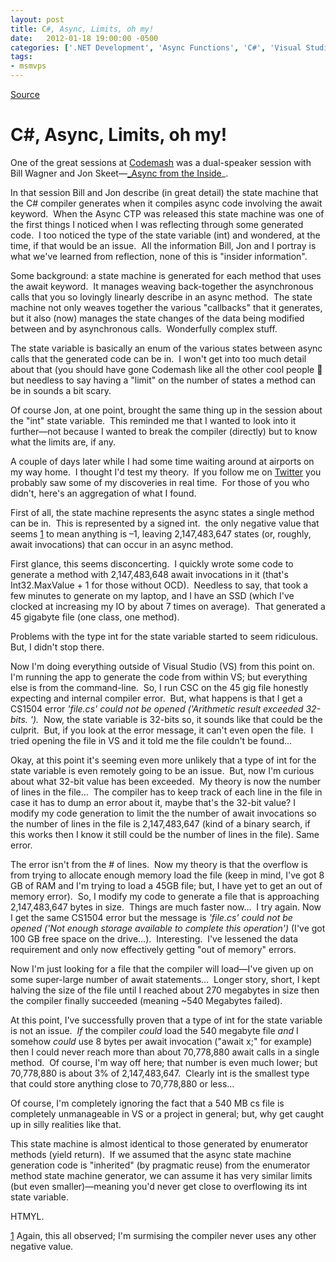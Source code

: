 ```yaml
---
layout: post
title: C#, Async, Limits, oh my!
date:   2012-01-18 19:00:00 -0500
categories: ['.NET Development', 'Async Functions', 'C#', 'Visual Studio']
tags:
- msmvps
---
```

[Source](http://blogs.msmvps.com/peterritchie/2012/01/19/c-async-limits-oh-my/ "Permalink to C#, Async, Limits, oh my!")

# C#, Async, Limits, oh my!

One of the great sessions at [Codemash][1] was a dual-speaker session with Bill Wagner and Jon Skeet—[_Async from the Inside][2]_.

In that session Bill and Jon describe (in great detail) the state machine that the C# compiler generates when it compiles async code involving the await keyword.  When the Async CTP was released this state machine was one of the first things I noticed when I was reflecting through some generated code.  I too noticed the type of the state variable (int) and wondered, at the time, if that would be an issue.  All the information Bill, Jon and I portray is what we've learned from reflection, none of this is "insider information".

Some background: a state machine is generated for each method that uses the await keyword.  It manages weaving back-together the asynchronous calls that you so lovingly linearly describe in an async method.  The state machine not only weaves together the various "callbacks" that it generates, but it also (now) manages the state changes of the data being modified between and by asynchronous calls.  Wonderfully complex stuff.

The state variable is basically an enum of the various states between async calls that the generated code can be in.  I won't get into too much detail about that (you should have gone Codemash like all the other cool people 🙂 but needless to say having a "limit" on the number of states a method can be in sounds a bit scary.

Of course Jon, at one point, brought the same thing up in the session about the "int" state variable.  This reminded me that I wanted to look into it further—not because I wanted to break the compiler (directly) but to know what the limits are, if any.

A couple of days later while I had some time waiting around at airports on my way home.  I thought I'd test my theory.  If you follow me on [Twitter][3] you probably saw some of my discoveries in real time.  For those of you who didn't, here's an aggregation of what I found.

First of all, the state machine represents the async states a single method can be in.  This is represented by a signed int.  the only negative value that seems [1] to mean anything is –1, leaving 2,147,483,647 states (or, roughly, await invocations) that can occur in an async method.

First glance, this seems disconcerting.  I quickly wrote some code to generate a method with 2,147,483,648 await invocations in it (that's Int32.MaxValue + 1 for those without OCD).  Needless to say, that took a few minutes to generate on my laptop, and I have an SSD (which I've clocked at increasing my IO by about 7 times on average).  That generated a 45 gigabyte file (one class, one method).

Problems with the type int for the state variable started to seem ridiculous.  But, I didn't stop there.

Now I'm doing everything outside of Visual Studio (VS) from this point on.  I'm running the app to generate the code from within VS; but everything else is from the command-line.  So, I run CSC on the 45 gig file honestly expecting and internal compiler error.  But, what happens is that I get a CS1504 error _'file.cs' could not be opened ('Arithmetic result exceeded 32-bits. ')._  Now, the state variable is 32-bits so, it sounds like that could be the culprit.  But, if you look at the error message, it can't even open the file.  I tried opening the file in VS and it told me the file couldn't be found…

Okay, at this point it's seeming even more unlikely that a type of int for the state variable is even remotely going to be an issue.  But, now I'm curious about what 32-bit value has been exceeded.  My theory is now the number of lines in the file…  The compiler has to keep track of each line in the file in case it has to dump an error about it, maybe that's the 32-bit value? I modify my code generation to limit the the number of await invocations so the number of lines in the file is 2,147,483,647 (kind of a binary search, if this works then I know it still could be the number of lines in the file). Same error.

The error isn't from the # of lines.  Now my theory is that the overflow is from trying to allocate enough memory load the file (keep in mind, I've got 8 GB of RAM and I'm trying to load a 45GB file; but, I have yet to get an out of memory error).  So, I modify my code to generate a file that is approaching 2,147,483,647 bytes in size.  Things are much faster now…  I try again. Now I get the same CS1504 error but the message is _'file.cs' could not be opened ('Not enough storage available to complete this operation')_ (I've got 100 GB free space on the drive…).  Interesting.  I've lessened the data requirement and only now effectively getting "out of memory" errors.

Now I'm just looking for a file that the compiler will load—I've given up on some super-large number of await statements…  Longer story, short, I kept halving the size of the file until I reached about 270 megabytes in size then the compiler finally succeeded (meaning ~540 Megabytes failed).

At this point, I've successfully proven that a type of int for the state variable is not an issue.  _If_ the compiler _could_ load the 540 megabyte file _and_ I somehow _could_ use 8 bytes per await invocation ("await x;" for example) then I could never reach more than about 70,778,880 await calls in a single method.  Of course, I'm way off here; that number is even much lower; but 70,778,880 is about 3% of 2,147,483,647.  Clearly int is the smallest type that could store anything close to 70,778,880 or less…

Of course, I'm completely ignoring the fact that a 540 MB cs file is completely unmanageable in VS or a project in general; but, why get caught up in silly realities like that.

This state machine is almost identical to those generated by enumerator methods (yield return).  If we assumed that the async state machine generation code is "inherited" (by pragmatic reuse) from the enumerator method state machine generator, we can assume it has very similar limits (but even smaller)—meaning you'd never get close to overflowing its int state variable.

HTMYL.

[1] Again, this all observed; I'm surmising the compiler never uses any other negative value.

[1]: http://codemash.org
[2]: http://codemash.org/Sessions/Technology/.NET#Async+From+the+Inside
[3]: http://twitter.com/peterritchie

